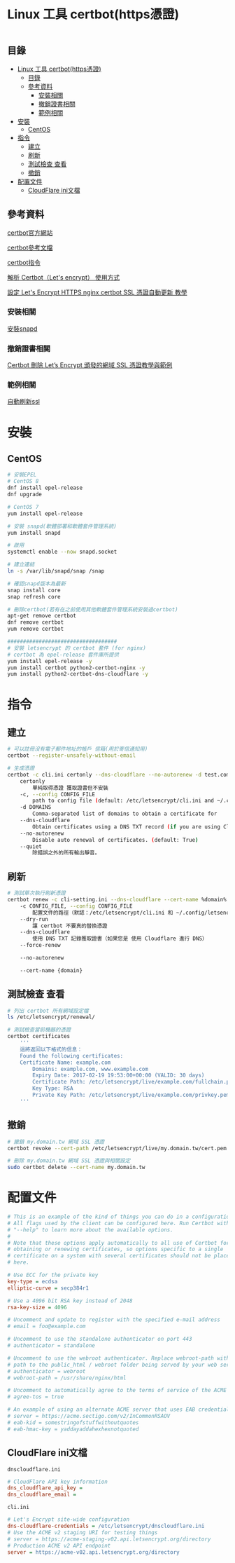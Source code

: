 # Linux 工具 certbot(https憑證)

```
```

## 目錄

- [Linux 工具 certbot(https憑證)](#linux-工具-certbothttps憑證)
  - [目錄](#目錄)
  - [參考資料](#參考資料)
    - [安裝相關](#安裝相關)
    - [撤銷證書相關](#撤銷證書相關)
    - [範例相關](#範例相關)
- [安裝](#安裝)
  - [CentOS](#centos)
- [指令](#指令)
  - [建立](#建立)
  - [刷新](#刷新)
  - [測試檢查 查看](#測試檢查-查看)
  - [撤銷](#撤銷)
- [配置文件](#配置文件)
  - [CloudFlare ini文檔](#cloudflare-ini文檔)

## 參考資料

[certbot官方網站](https://certbot.eff.org/)

[certbot參考文檔](https://eff-certbot.readthedocs.io/en/stable/)

[certbot指令](https://eff-certbot.readthedocs.io/en/stable/using.html#certbot-command-line-options)

[解析 Certbot（Let's encrypt） 使用方式](https://andyyou.github.io/2019/04/13/how-to-use-certbot/)

[設定 Let's Encrypt HTTPS nginx certbot SSL 憑證自動更新 教學](https://blog.hellojcc.tw/setup-https-with-letsencrypt-on-nginx/)

### 安裝相關

[安裝snapd](https://snapcraft.io/docs/installing-snap-on-centos)

### 撤銷證書相關

[Certbot 刪除 Let’s Encrypt 頒發的網域 SSL 憑證教學與範例](https://officeguide.cc/letsencrypt-certbot-delete-ssl-certificate-domain-tutorial-examples/)

### 範例相關

[自動刷新ssl](https://snippetinfo.net/mobile/media/1752)

# 安裝

## CentOS

```bash
# 安裝EPEL
# CentOS 8
dnf install epel-release
dnf upgrade

# CentOS 7
yum install epel-release

# 安裝 snapd(軟體部署和軟體套件管理系統)
yum install snapd

# 啟用
systemctl enable --now snapd.socket

# 建立連結
ln -s /var/lib/snapd/snap /snap

# 確認snapd版本為最新
snap install core
snap refresh core

# 刪除certbot(若有在之前使用其他軟體套件管理系統安裝過certbot)
apt-get remove certbot
dnf remove certbot
yum remove certbot

###################################
# 安裝 letsencrypt 的 certbot 套件 (for nginx)
# certbot 為 epel-release 套件庫所提供
yum install epel-release -y
yum install certbot python2-certbot-nginx -y
yum install python2-certbot-dns-cloudflare -y
```

# 指令

## 建立

```bash
# 可以註冊沒有電子郵件地址的帳戶 信箱(用於寄信通知用)
certbot --register-unsafely-without-email

# 生成憑證
certbot -c cli.ini certonly --dns-cloudflare --no-autorenew -d test.com -d *.test.com
	certonly
		單純取得憑證 獲取證書但不安裝
	-c, --config CONFIG_FILE
		path to config file (default: /etc/letsencrypt/cli.ini and ~/.config/letsencrypt/cli.ini)
	-d DOMAINS
		Comma-separated list of domains to obtain a certificate for
	--dns-cloudflare
		Obtain certificates using a DNS TXT record (if you are using Cloudflare for DNS). (default: False)
	--no-autorenew
		Disable auto renewal of certificates. (default: True)
	--quiet
		除錯誤之外的所有輸出靜音。
```

## 刷新

```bash
# 測試單次執行刷新憑證
certbot renew -c cli-setting.ini --dns-cloudflare --cert-name %domain% --dry-run
	-c CONFIG_FILE, --config CONFIG_FILE
		配置文件的路徑（默認：/etc/letsencrypt/cli.ini 和 ~/.config/letsencrypt/cli.ini)
	--dry-run
		讓 certbot 不要真的替換憑證
	--dns-cloudflare
		使用 DNS TXT 記錄獲取證書（如果您是 使用 Cloudflare 進行 DNS）
	--force-renew

	--no-autorenew

	--cert-name {domain}
```

## 測試檢查 查看

```bash
# 列出 certbot 所有網域設定檔
ls /etc/letsencrypt/renewal/

# 測試檢查當前機器的憑證
certbot certificates
	'''
	這將返回以下格式的信息：
	Found the following certificates:
	Certificate Name: example.com
		Domains: example.com, www.example.com
		Expiry Date: 2017-02-19 19:53:00+00:00 (VALID: 30 days)
		Certificate Path: /etc/letsencrypt/live/example.com/fullchain.pem
		Key Type: RSA
		Private Key Path: /etc/letsencrypt/live/example.com/privkey.pem
	'''
```

## 撤銷

```bash
# 撤銷 my.domain.tw 網域 SSL 憑證
certbot revoke --cert-path /etc/letsencrypt/live/my.domain.tw/cert.pem

# 刪除 my.domain.tw 網域 SSL 憑證與相關設定
sudo certbot delete --cert-name my.domain.tw
```

# 配置文件

```ini
# This is an example of the kind of things you can do in a configuration file.
# All flags used by the client can be configured here. Run Certbot with
# "--help" to learn more about the available options.
#
# Note that these options apply automatically to all use of Certbot for
# obtaining or renewing certificates, so options specific to a single
# certificate on a system with several certificates should not be placed
# here.

# Use ECC for the private key
key-type = ecdsa
elliptic-curve = secp384r1

# Use a 4096 bit RSA key instead of 2048
rsa-key-size = 4096

# Uncomment and update to register with the specified e-mail address
# email = foo@example.com

# Uncomment to use the standalone authenticator on port 443
# authenticator = standalone

# Uncomment to use the webroot authenticator. Replace webroot-path with the
# path to the public_html / webroot folder being served by your web server.
# authenticator = webroot
# webroot-path = /usr/share/nginx/html

# Uncomment to automatically agree to the terms of service of the ACME server
# agree-tos = true

# An example of using an alternate ACME server that uses EAB credentials
# server = https://acme.sectigo.com/v2/InCommonRSAOV
# eab-kid = somestringofstuffwithoutquotes
# eab-hmac-key = yaddayaddahexhexnotquoted
```

## CloudFlare ini文檔

`dnscloudflare.ini`

```ini
# CloudFlare API key information
dns_cloudflare_api_key =
dns_cloudflare_email =
```

`cli.ini`

```ini
# Let's Encrypt site-wide configuration
dns-cloudflare-credentials = /etc/letsencrypt/dnscloudflare.ini
# Use the ACME v2 staging URI for testing things
# server = https://acme-staging-v02.api.letsencrypt.org/directory
# Production ACME v2 API endpoint
server = https://acme-v02.api.letsencrypt.org/directory
```